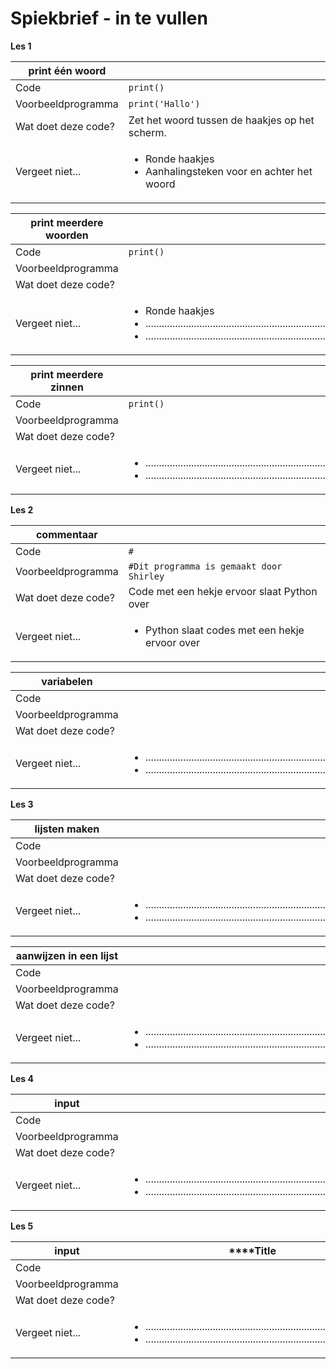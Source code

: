 # Spiekbrief - in te vullen

**Les 1**

| **print één woord** |                                                                                  |
| ------------------- | -------------------------------------------------------------------------------- |
| Code                | `print()`                                                                        |
| Voorbeeldprogramma  | `print('Hallo')`                                                                 |
| Wat doet deze code? | Zet het woord tussen de haakjes op het scherm.                                   |
| Vergeet niet...     | <ul><li>Ronde haakjes</li><li>Aanhalingsteken voor en achter het woord</li></ul> |

| **print meerdere woorden** |                                                                                                                                                                                                                                      |
| -------------------------- | ------------------------------------------------------------------------------------------------------------------------------------------------------------------------------------------------------------------------------------ |
| Code                       | `print()`                                                                                                                                                                                                                            |
| Voorbeeldprogramma         |                                                                                                                                                                                                                                      |
| Wat doet deze code?        |                                                                                                                                                                                                                                      |
| Vergeet niet...            | <ul><li>Ronde haakjes</li><li>......................................................................................</li><li>......................................................................................</li></ul><p></p> |

| **print meerdere zinnen** |                                                                                                                                                                                                         |
| ------------------------- | ------------------------------------------------------------------------------------------------------------------------------------------------------------------------------------------------------- |
| Code                      | `print()`                                                                                                                                                                                               |
| Voorbeeldprogramma        |                                                                                                                                                                                                         |
| Wat doet deze code?       |                                                                                                                                                                                                         |
| Vergeet niet...           | <ul><li>......................................................................................</li><li>......................................................................................</li></ul> |

**Les 2**

| **commentaar**      |                                                                |
| ------------------- | -------------------------------------------------------------- |
| Code                | `#`                                                            |
| Voorbeeldprogramma  | `#Dit programma is gemaakt door Shirley`                       |
| Wat doet deze code? | Code met een hekje ervoor slaat Python over                    |
| Vergeet niet...     | <ul><li>Python slaat codes met een hekje ervoor over</li></ul> |

| **variabelen**      |                                                                                                                                                                                                                |
| ------------------- | -------------------------------------------------------------------------------------------------------------------------------------------------------------------------------------------------------------- |
| Code                |                                                                                                                                                                                                                |
| Voorbeeldprogramma  |                                                                                                                                                                                                                |
| Wat doet deze code? |                                                                                                                                                                                                                |
| Vergeet niet...     | <p></p><ul><li>......................................................................................</li><li>......................................................................................</li></ul> |

**Les 3**

| **lijsten maken**   |                                                                                                                                                                                                         |
| ------------------- | ------------------------------------------------------------------------------------------------------------------------------------------------------------------------------------------------------- |
| Code                |                                                                                                                                                                                                         |
| Voorbeeldprogramma  |                                                                                                                                                                                                         |
| Wat doet deze code? |                                                                                                                                                                                                         |
| Vergeet niet...     | <ul><li>......................................................................................</li><li>......................................................................................</li></ul> |

| **aanwijzen in een lijst** |                                                                                                                                                                                                                |
| -------------------------- | -------------------------------------------------------------------------------------------------------------------------------------------------------------------------------------------------------------- |
| Code                       |                                                                                                                                                                                                                |
| Voorbeeldprogramma         |                                                                                                                                                                                                                |
| Wat doet deze code?        |                                                                                                                                                                                                                |
| Vergeet niet...            | <p></p><ul><li>......................................................................................</li><li>......................................................................................</li></ul> |

**Les 4**

| **input**           |                                                                                                                                                                                                                |
| ------------------- | -------------------------------------------------------------------------------------------------------------------------------------------------------------------------------------------------------------- |
| Code                |                                                                                                                                                                                                                |
| Voorbeeldprogramma  |                                                                                                                                                                                                                |
| Wat doet deze code? |                                                                                                                                                                                                                |
| Vergeet niet...     | <p></p><ul><li>......................................................................................</li><li>......................................................................................</li></ul> |

**Les 5**

| **input**           | **​**Title                                                                                                                                                                                                     |
| ------------------- | -------------------------------------------------------------------------------------------------------------------------------------------------------------------------------------------------------------- |
| Code                |                                                                                                                                                                                                                |
| Voorbeeldprogramma  |                                                                                                                                                                                                                |
| Wat doet deze code? |                                                                                                                                                                                                                |
| Vergeet niet...     | <p></p><ul><li>......................................................................................</li><li>......................................................................................</li></ul> |

